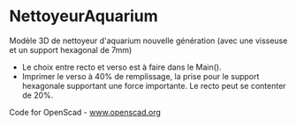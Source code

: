 # NettoyeurAquarium

Modèle 3D de nettoyeur d'aquarium nouvelle génération (avec une visseuse et un support hexagonal de 7mm)

* Le choix entre recto et verso est à faire dans le Main().
* Imprimer le verso à 40% de remplissage, la prise pour le support hexagonale supportant une force importante. Le recto peut se contenter de 20%.

Code for OpenScad - www.openscad.org
